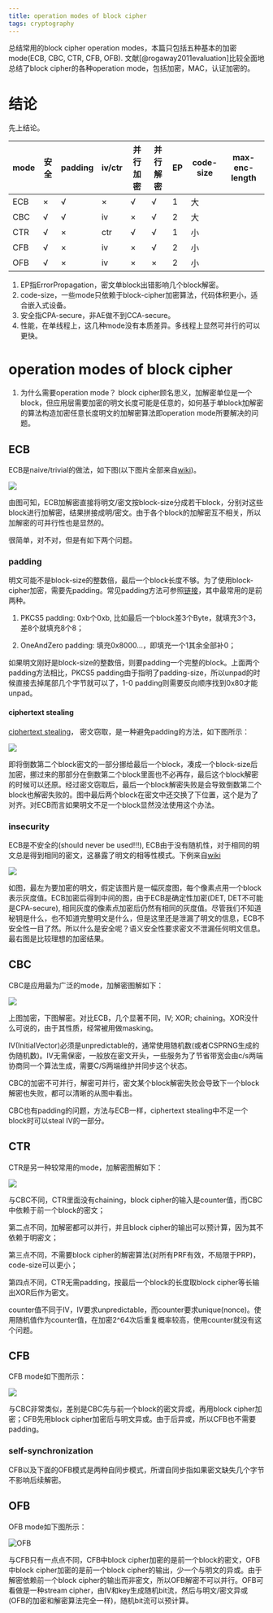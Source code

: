 ```yaml
---
title: operation modes of block cipher
tags: cryptography
---
```


总结常用的block cipher operation modes，本篇只包括五种基本的加密mode(ECB, CBC, CTR, CFB, OFB). 文献[@rogaway2011evaluation]比较全面地总结了block cipher的各种operation mode，包括加密，MAC，认证加密的。

# 结论
先上结论。

|  mode |  安全 |  padding |  iv/ctr |  并行加密|  并行解密 | EP|code-size|max-enc-length|
| ------------ | ------------ | ------------ | ------------ | ------------ | ------------ | ------------ |------------ |------------ |
|   ECB|   ×|   √|   ×|   √|   √|  1|大| |
|   CBC|   √|   √|   iv|   ×|   √|  2|大| |
|   CTR|   √|   ×|   ctr|   √|   √|  1|小| |
|   CFB|   √|   ×|   iv|   ×|   √|  2|小| |
|   OFB|   √|   ×|   iv|   ×|   ×|  2|小| |

1. EP指ErrorPropagation，密文单block出错影响几个block解密。
2. code-size，一些mode只依赖于block-cipher加密算法，代码体积更小，适合嵌入式设备。
3. 安全指CPA-secure，非AE做不到CCA-secure。
4. 性能，在单线程上，这几种mode没有本质差异。多线程上显然可并行的可以更快。

# operation modes of block cipher
1. 为什么需要operation mode？
block cipher顾名思义，加解密单位是一个block，但应用层需要加密的明文长度可能是任意的，如何基于单block加解密的算法构造加密任意长度明文的加解密算法即operation mode所要解决的问题。

## ECB
ECB是naive/trivial的做法，如下图(以下图片全部来自[wiki](https://en.wikipedia.org/wiki/Block_cipher_mode_of_operation "wiki"))。

![](/files/ECB.PNG)

由图可知，ECB加解密直接将明文/密文按block-size分成若干block，分别对这些block进行加解密，结果拼接成明/密文。由于各个block的加解密互不相关，所以加解密的可并行性也是显然的。

很简单，对不对，但是有如下两个问题。

### padding

明文可能不是block-size的整数倍，最后一个block长度不够。为了使用block-cipher加密，需要先padding。常见padding方法可参照[链接](https://cryptosys.net/pki/manpki/pki_paddingschemes.html "链接")，其中最常用的是前两种。

1. PKCS5 padding: 0xb个0xb, 比如最后一个block差3个Byte，就填充3个3，差8个就填充8个8；

2. OneAndZero padding: 填充0x8000...，即填充一个1其余全部补0；

如果明文刚好是block-size的整数倍，则要padding一个完整的block。上面两个padding方法相比，PKCS5 padding由于指明了padding-size，所以unpad的时候直接去掉尾部几个字节就可以了，1-0 padding则需要反向顺序找到0x80才能unpad。

#### ciphertext stealing

[ciphertext stealing](https://en.wikipedia.org/wiki/Ciphertext_stealing)， 密文窃取，是一种避免padding的方法，如下图所示：

![](/files/ciphertext_stealing.png)

即将倒数第二个block密文的一部分挪给最后一个block，凑成一个block-size后加密，挪过来的那部分在倒数第二个block里面也不必再存，最后这个block解密的时候可以还原。经过密文窃取后，最后一个block解密失败是会导致倒数第二个block也解密失败的。图中最后两个block在密文中还交换了下位置，这个是为了对齐。对ECB而言如果明文不足一个block显然没法使用这个办法。

### insecurity

ECB是不安全的(should never be used!!!), ECB由于没有随机性，对于相同的明文总是得到相同的密文，这暴露了明文的相等性模式。下例来自[wiki](https://en.wikipedia.org/wiki/Block_cipher_mode_of_operation "wiki")

![](/files/ECB_insecurity.png)

如图，最左为要加密的明文，假定该图片是一幅灰度图，每个像素点用一个block表示灰度值。ECB加密后得到中间的图，由于ECB是确定性加密(DET, DET不可能是CPA-secure), 相同灰度的像素点加密后仍然有相同的灰度值。尽管我们不知道秘钥是什么，也不知道完整明文是什么，但是这里还是泄漏了明文的信息，ECB不安全性一目了然。所以什么是安全呢？语义安全性要求密文不泄漏任何明文信息。最右图是比较理想的加密结果。

## CBC

CBC是应用最为广泛的mode，加解密图解如下：

![](http://km.oa.com/files/photos/pictures//20181117//1542446203_86.png)

上图加密，下图解密。对比ECB，几个显著不同，IV; XOR; chaining。XOR没什么可说的，由于其性质，经常被用做masking。

IV(InitialVector)必须是unpredictable的，通常使用随机数(或者CSPRNG生成的伪随机数)。IV无需保密，一般放在密文开头，一些服务为了节省带宽会由c/s两端协商同一个算法生成，需要C/S两端维护并同步这个状态。

CBC的加密不可并行，解密可并行，密文某个block解密失败会导致下一个block解密也失败，都可以清晰的从图中看出。

CBC也有padding的问题，方法与ECB一样，ciphertext stealing中不足一个block时可以steal IV的一部分。

## CTR

CTR是另一种较常用的mode，加解密图解如下：

![](/files/CTR.png)

与CBC不同，CTR里面没有chaining，block cipher的输入是counter值，而CBC中依赖于前一个block的密文；

第二点不同，加解密都可以并行，并且block cipher的输出可以预计算，因为其不依赖于明密文；

第三点不同，不需要block cipher的解密算法(对所有PRF有效，不局限于PRP)，code-size可以更小；

第四点不同，CTR无需padding，按最后一个block的长度取block cipher等长输出XOR后作为密文。

counter值不同于IV，IV要求unpredictable，而counter要求unique(nonce)。使用随机值作为counter值，在加密2^64次后重复概率较高，使用counter就没有这个问题。

## CFB

CFB mode如下图所示：

![](/files/CFB.png)

与CBC非常类似，差别是CBC先与前一个block的密文异或，再用block cipher加密；CFB先用block cipher加密后与明文异或。由于后异或，所以CFB也不需要padding。

### self-synchronization

CFB以及下面的OFB模式是两种自同步模式，所谓自同步指如果密文缺失几个字节不影响后续解密。

## OFB

OFB mode如下图所示：

![OFB](/files/OFB.png)

与CFB只有一点点不同，CFB中block cipher加密的是前一个block的密文，OFB中block cipher加密的是前一个block cipher的输出，少一个与明文的异或。由于解密依赖前一个block cipher的输出而非密文，所以OFB解密不可以并行。OFB可看做是一种stream cipher，由IV和key生成随机bit流，然后与明文/密文异或(OFB的加密和解密算法完全一样)，随机bit流可以预计算。
